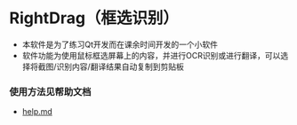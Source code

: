 # RightDrag（框选识别）
* 本软件是为了练习Qt开发而在课余时间开发的一个小软件
* 软件功能为使用鼠标框选屏幕上的内容，并进行OCR识别或进行翻译，可以选择将截图/识别内容/翻译结果自动复制到剪贴板
### 使用方法见帮助文档
* [help.md](help.md)
